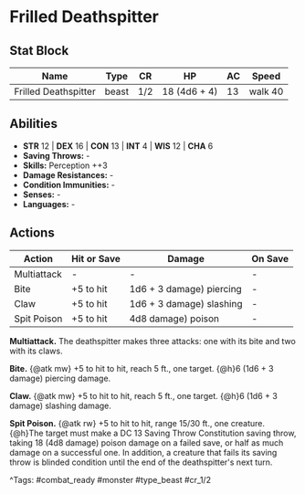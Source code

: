 # Frilled Deathspitter

## Stat Block

| Name | Type | CR | HP | AC | Speed |
|------|------|----|----|----|-------|
| Frilled Deathspitter | beast | 1/2 | 18 (4d6 + 4) | 13 | walk 40 |

## Abilities

- **STR** 12 | **DEX** 16 | **CON** 13 | **INT** 4 | **WIS** 12 | **CHA** 6
- **Saving Throws:** -  
- **Skills:** Perception ++3  
- **Damage Resistances:** -  
- **Condition Immunities:** -  
- **Senses:** -  
- **Languages:** -


## Actions

| Action | Hit or Save | Damage | On Save |
|--------|--------------|--------|----------|
| Multiattack | - | - | - |
| Bite | +5 to hit | 1d6 + 3 damage) piercing | - |
| Claw | +5 to hit | 1d6 + 3 damage) slashing | - |
| Spit Poison | +5 to hit | 4d8 damage) poison | - |

**Multiattack.** The deathspitter makes three attacks: one with its bite and two with its claws.

**Bite.** {@atk mw} +5 to hit to hit, reach 5 ft., one target. {@h}6 (1d6 + 3 damage) piercing damage.

**Claw.** {@atk mw} +5 to hit to hit, reach 5 ft., one target. {@h}6 (1d6 + 3 damage) slashing damage.

**Spit Poison.** {@atk rw} +5 to hit to hit, range 15/30 ft., one creature. {@h}The target must make a DC 13 Saving Throw Constitution saving throw, taking 18 (4d8 damage) poison damage on a failed save, or half as much damage on a successful one. In addition, a creature that fails its saving throw is blinded condition until the end of the deathspitter's next turn.


^Tags: #combat_ready #monster #type_beast #cr_1/2